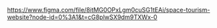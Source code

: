 https://www.figma.com/file/8itMG0OPxLgm0cuSG1tEAi/space-tourism-website?node-id=0%3A1&t=cG8plwSX9dm9TXWx-0